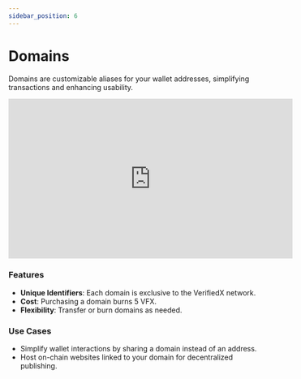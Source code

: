 ```yaml
---
sidebar_position: 6
---
```


# Domains

Domains are customizable aliases for your wallet addresses, simplifying transactions and enhancing usability.

<iframe width="560" height="315" src="https://www.youtube.com/embed/JYXcDQXsgtU" title="YouTube video player" frameborder="0" allow="accelerometer; autoplay; clipboard-write; encrypted-media; gyroscope; picture-in-picture; web-share; fullscreen" allowfullscreen></iframe>


### Features
- **Unique Identifiers**: Each domain is exclusive to the VerifiedX network.
- **Cost**: Purchasing a domain burns 5 VFX.
- **Flexibility**: Transfer or burn domains as needed.

### Use Cases
- Simplify wallet interactions by sharing a domain instead of an address.
- Host on-chain websites linked to your domain for decentralized publishing.